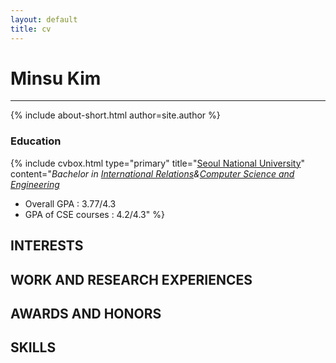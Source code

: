 ```yaml
---
layout: default
title: cv
---
```

# Minsu Kim
<hr/>
{% include about-short.html author=site.author %}

### Education

{% include cvbox.html type="primary" title="[Seoul National University](http://en.snu.ac.kr/)" content="*Bachelor in [International Relations](http://ir.snu.ac.kr/english/)&[Computer Science and Engineering](http://cse.snu.ac.kr/)*
* Overall GPA : 3.77/4.3
* GPA of CSE courses : 4.2/4.3" %}

## INTERESTS

## WORK AND RESEARCH EXPERIENCES

## AWARDS AND HONORS

## SKILLS